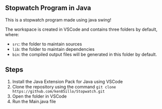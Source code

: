 ## Stopwatch Program in Java
This is a stopwatch program made using java swing!

The workspace is created in VSCode and contains three folders by default, where:

- `src`: the folder to maintain sources
- `lib`: the folder to maintain dependencies
- `bin`: the compiled output files will be generated in this folder by default.

## Steps
1. Install the Java Extension Pack for Java using VSCode
2. Clone the repository using the command `git clone https://github.com/ken85illo/Stopwatch.git`
3. Open the folder in VSCode
4. Run the Main.java file

